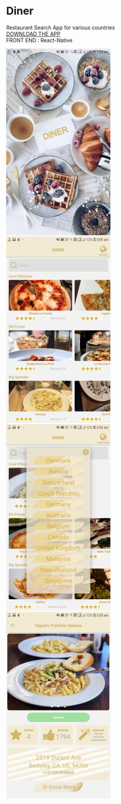 # Diner

Restaurant Search App for various countries <br>
<a href="https://www.dropbox.com/s/iwkv79ql22re6lr/Diner.apk?dl=0">DOWNLOAD THE APP</a><br>
FRONT END : React-Native <br>

<p align="left">
<img src ="assets/Screen1.jpg" height="500">
<img src ="assets/Screen2.jpg" height="500"><br>
<img src ="assets/Screen3.jpg" height="500">
<img src ="assets/Screen4.jpg" height="500">
</p>
